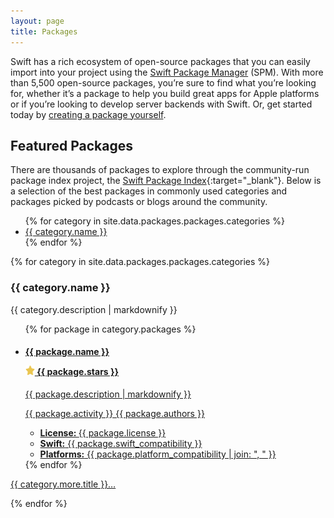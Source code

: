 ```yaml
---
layout: page
title: Packages
---
```


Swift has a rich ecosystem of open-source packages that you can easily import into your project using the [Swift Package Manager](/package-manager/) (SPM). With more than 5,500 open-source packages, you’re sure to find what you’re looking for, whether it’s a package to help you build great apps for Apple platforms or if you’re looking to develop server backends with Swift. Or, get started today by [creating a package yourself](https://developer.apple.com/documentation/xcode/creating-a-standalone-swift-package-with-xcode).

## Featured Packages

There are thousands of packages to explore through the community-run package index project, the [Swift Package Index](https://swiftpackageindex.com/){:target="_blank"}. Below is a selection of the best packages in commonly used categories and packages picked by podcasts or blogs around the community.

<ul>
  {% for category in site.data.packages.packages.categories %}
  <li><a href="#{{ category.anchor }}-packages">{{ category.name }}</a></li>
  {% endfor %}
</ul>


{% for category in site.data.packages.packages.categories %}
<h3 id="{{ category.anchor }}-packages">{{ category.name }}</h3>
<p>{{ category.description | markdownify }}</p>
<ul class="package-list">
  {% for package in category.packages %}
  <li>
    <a href="{{ package.url }}" target="_blank">
      <h4>
        <p>{{ package.name }}</p>
        <div>
          <picture>
            <source srcset="/assets/images/icon-star~dark.svg" media="(prefers-color-scheme: dark)">
            <img src="/assets/images/icon-star.svg" width="15" height="15" alt="">
          </picture> {{ package.stars }}
        </div>
      </h4>
      <section>
        <div class="description">
          {{ package.description | markdownify }}
          <p class="activity">{{ package.activity }} {{ package.authors }}</p>
        </div>
        <ul class="metadata">
          <li class="license">
            <strong>License: </strong>
            {{ package.license }}
          </li>
          <li class="swift_compatibility">
            <strong>Swift:</strong>
            {{ package.swift_compatibility }}
          </li>
          <li class="platform_compatibility">
            <strong>Platforms:</strong>
            {{ package.platform_compatibility | join: ", " }}
          </li>
        </ul>
      </section>
    </a>
  </li>
  {% endfor %}
</ul>

<p class="more">
  <a href="{{ category.more.url }}" target="_blank">{{ category.more.title }}&hellip;</a>
</p>
{% endfor %}
